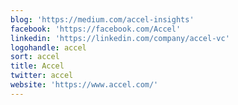 ```yaml
---
blog: 'https://medium.com/accel-insights'
facebook: 'https://facebook.com/Accel'
linkedin: 'https://linkedin.com/company/accel-vc'
logohandle: accel
sort: accel
title: Accel
twitter: accel
website: 'https://www.accel.com/'
---
```


